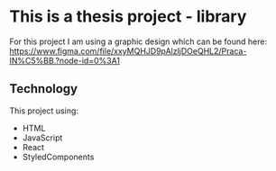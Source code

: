 # This is a thesis project - library

For this project I am using a graphic design which can be found here: https://www.figma.com/file/xxyMQHJD9pAlzljDOeQHL2/Praca-IN%C5%BB.?node-id=0%3A1

## Technology

This project using:

- HTML
- JavaScript
- React
- StyledComponents

